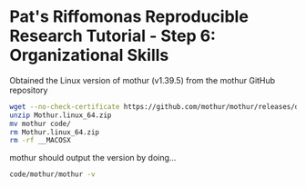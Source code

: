# Pat's Riffomonas Reproducible Research Tutorial - Step 6: Organizational Skills 

Obtained the Linux version of mothur (v1.39.5) from the mothur GitHub repository
```bash
wget --no-check-certificate https://github.com/mothur/mothur/releases/download/v1.39.5/Mothur.linux_64.zip
unzip Mothur.linux_64.zip
mv mothur code/
rm Mothur.linux_64.zip
rm -rf __MACOSX
```
mothur should output the version by doing...
```bash
code/mothur/mothur -v
```
